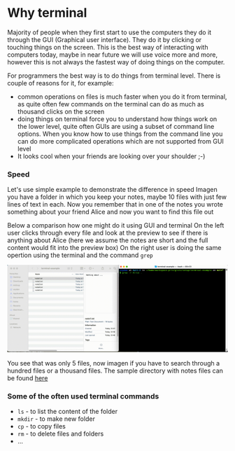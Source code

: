 # Why terminal 

Majority of people when they first start to use the computers they do it through the GUI (Graphical user interface). They do it by clicking or touching things on the screen. 
This is the best way of interacting with computers today, maybe in near future we will use voice more and more, however this is not always the fastest way of doing things on the computer.

For programmers the best way is to do things from terminal level. 
There is couple of reasons for it, for example:

* common operations on files is much faster when you do it from terminal, as quite often few commands on the terminal can do as much as thousand clicks on the screen
* doing things on terminal force you to understand how things work on the lower level, quite often GUIs are using a subset of command line options. When you know how to use things from the command line you can do more complicated operations which are not supported from GUI level
* It looks cool when your friends are looking over your shoulder ;-)

### Speed

Let's use simple example to demonstrate the difference in speed 
Imagen you have a folder in which you keep your notes, maybe 10 files with just few lines of text in each. Now you remember that in one of the notes you wrote something about your friend Alice and now you want to find this file out

Below a comparison how one might do it using GUI and terminal 
On the left user clicks through every file and look at the preview to see if there is anything about Alice (here we assume the notes are short and the full content would fit into the preview box)
On the right user is doing the same opertion using the terminal and the command `grep`  

![](img/alice.gif)

You see that was only 5 files, now imagen if you have to search through a hundred files or a thousand files. The sample directory with notes files can be found [here](terminal-e)
### Some of the often used terminal commands 


* `ls` - to list the content of the folder
* `mkdir` - to make new folder
* `cp` - to copy files
* `rm` - to delete files and folders
* ...

